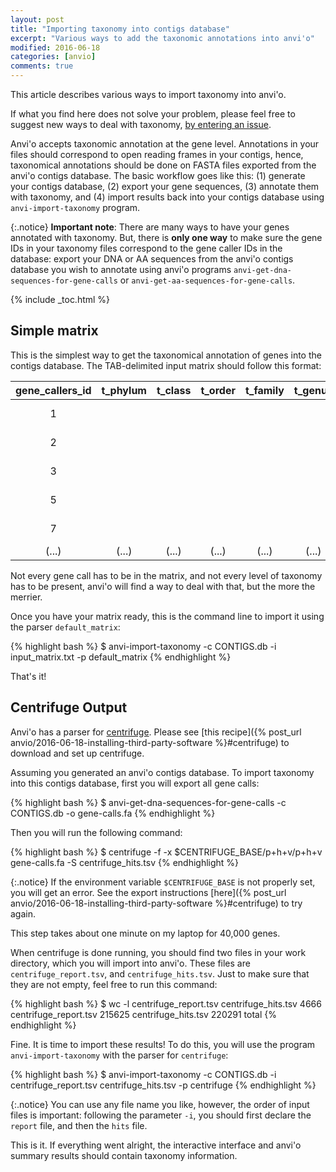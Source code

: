 ```yaml
---
layout: post
title: "Importing taxonomy into contigs database"
excerpt: "Various ways to add the taxonomic annotations into anvi'o"
modified: 2016-06-18
categories: [anvio]
comments: true
---
```


This article describes various ways to import taxonomy into anvi'o.

If what you find here does not solve your problem, please feel free to suggest new ways to deal with taxonomy, [by entering an issue](http://github.com/meren/anvio).

Anvi'o accepts taxonomic annotation at the gene level. Annotations in your files should correspond to open reading frames in your contigs, hence, taxonomical annotations should be done on FASTA files exported from the anvi'o contigs database. The basic workflow goes like this: (1) generate your contigs database, (2) export your gene sequences, (3) annotate them with taxonomy, and (4) import results back into your contigs database using `anvi-import-taxonomy` program.

{:.notice}
**Important note**: There are many ways to have your genes annotated with taxonomy. But, there is **only one way** to make sure the gene IDs in your taxonomy files correspond to the gene caller IDs in the database: export your DNA or AA sequences from the anvi'o contigs database you wish to annotate using anvi'o programs `anvi-get-dna-sequences-for-gene-calls` or `anvi-get-aa-sequences-for-gene-calls`. 

{% include _toc.html %}

## Simple matrix

This is the simplest way to get the taxonomical annotation of genes into the contigs database. The TAB-delimited input matrix should follow this format:

|gene_callers_id|t_phylum|t_class|t_order|t_family|t_genus|t_species|
|:--:|:--:|:--:|:--:|:--:|:--:|:--:|
|1||||||Bacteroides fragilis|
|2||||||Bacteroides fragilis|
|3||||||Bifidobacterium longum|
|5||||||Bifidobacterium longum|
|7||||||Bifidobacterium longum|
|(...)|(...)|(...)|(...)|(...)|(...)|(...)|

Not every gene call has to be in the matrix, and not every level of taxonomy has to be present, anvi'o will find a way to deal with that, but the more the merrier.

Once you have your matrix ready, this is the command line to import it using the parser `default_matrix`:

{% highlight bash %}
$ anvi-import-taxonomy -c CONTIGS.db -i input_matrix.txt -p default_matrix
{% endhighlight %}

That's it!

## Centrifuge Output

Anvi'o has a parser for [centrifuge](https://github.com/infphilo/centrifuge). Please see [this recipe]({% post_url anvio/2016-06-18-installing-third-party-software %}#centrifuge) to download and set up centrifuge. 

Assuming you generated an anvi'o contigs database. To import taxonomy into this contigs database, first you will export all gene calls: 

{% highlight bash %}
$ anvi-get-dna-sequences-for-gene-calls -c CONTIGS.db -o gene-calls.fa
{% endhighlight %}

Then you will run the following command:

{% highlight bash %}
$ centrifuge -f -x $CENTRIFUGE_BASE/p+h+v/p+h+v gene-calls.fa -S centrifuge_hits.tsv
{% endhighlight %}

{:.notice}
If the environment variable `$CENTRIFUGE_BASE` is not properly set, you will get an error. See the export instructions [here]({% post_url anvio/2016-06-18-installing-third-party-software %}#centrifuge) to try again.

This step takes about one minute on my laptop for 40,000 genes.

When centrifuge is done running, you should find two files in your work directory, which you will import into anvi'o. These files are `centrifuge_report.tsv`, and `centrifuge_hits.tsv`. Just to make sure that they are not empty, feel free to run this command:

{% highlight bash %}
$ wc -l centrifuge_report.tsv centrifuge_hits.tsv
    4666 centrifuge_report.tsv
  215625 centrifuge_hits.tsv
  220291 total
{% endhighlight %}

Fine. It is time to import these results! To do this, you will use the program `anvi-import-taxonomy` with the parser for `centrifuge`:


{% highlight bash %}
$ anvi-import-taxonomy -c CONTIGS.db -i centrifuge_report.tsv centrifuge_hits.tsv -p centrifuge
{% endhighlight %}

{:.notice}
You can use any file name you like, however, the order of input files is important: following the parameter `-i`, you should first declare the `report` file, and then the `hits` file.

This is it. If everything went alright, the interactive interface and anvi'o summary results should contain taxonomy information.
